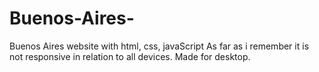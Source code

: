 # Buenos-Aires-
Buenos Aires website with html, css, javaScript
As far as i remember it is not responsive in relation to all devices. Made for desktop. 
